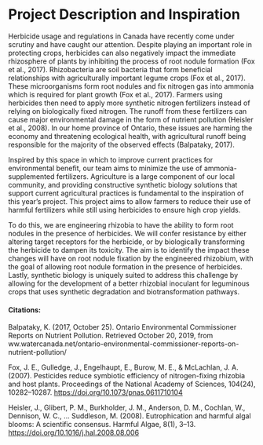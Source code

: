 # Project Description and Inspiration

Herbicide usage and regulations in Canada have recently come under scrutiny and have caught our attention. Despite playing an important role in protecting crops, herbicides can also negatively impact the immediate rhizosphere of plants by inhibiting the process of root nodule formation (Fox et al., 2017).  Rhizobacteria are soil bacteria that form beneficial relationships with agriculturally important legume crops (Fox et al., 2017). These microorganisms form root nodules and fix nitrogen gas into ammonia which is required for plant growth (Fox et al., 2017).  Farmers using herbicides then need to apply more synthetic nitrogen fertilizers instead of relying on biologically fixed nitrogen. The runoff from these fertilizers can cause major environmental damage in the form of nutrient pollution (Heisler et al., 2008).  In our home province of Ontario, these issues are harming the economy and threatening ecological health, with agricultural runoff being responsible for the majority of the observed effects (Balpataky, 2017).

Inspired by this space in which to improve current practices for environmental benefit, our team aims to minimize the use of ammonia-supplemented fertilizers.    Agriculture is a large component of our local community, and providing constructive synthetic biology solutions that support current agricultural practices is fundamental to the inspiration of this year’s project.  This project aims to allow farmers to reduce their use of harmful fertilizers while still using herbicides to ensure high crop yields.

To do this, we are engineering rhizobia to have the ability to form root nodules in the presence of herbicides. We will confer resistance by either altering target receptors for the herbicide, or by biologically transforming the herbicide to dampen its toxicity. The aim is to identify the impact these changes will have on root nodule fixation by the engineered rhizobium, with the goal of allowing root nodule formation in the presence of herbicides.  Lastly, synthetic biology is uniquely suited to address this challenge by allowing for the development of a better rhizobial inoculant for leguminous crops that uses synthetic degradation and biotransformation pathways.



#### Citations:

Balpataky, K. (2017, October 25). Ontario Environmental Commissioner Reports on Nutrient Pollution. Retrieved October 20, 2019, from ww.watercanada.net/ontario-environmental-commissioner-reports-on-nutrient-pollution/

Fox, J. E., Gulledge, J., Engelhaupt, E., Burow, M. E., & McLachlan, J. A. (2007). Pesticides reduce symbiotic efficiency of nitrogen-fixing rhizobia and host plants. Proceedings of the National Academy of Sciences, 104(24), 10282–10287. https://doi.org/10.1073/pnas.0611710104 

Heisler, J., Glibert, P. M., Burkholder, J. M., Anderson, D. M., Cochlan, W., Dennison, W. C., … Suddleson, M. (2008). Eutrophication and harmful algal blooms: A scientific consensus. Harmful Algae, 8(1), 3–13. https://doi.org/10.1016/j.hal.2008.08.006 


